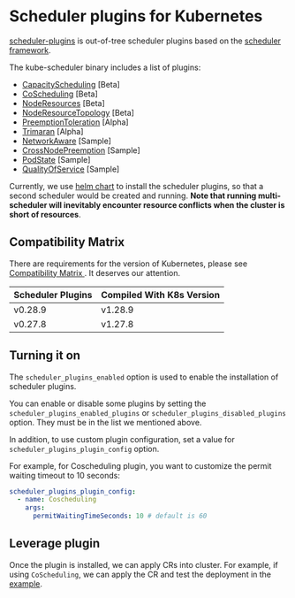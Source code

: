 # Scheduler plugins for Kubernetes

[scheduler-plugins](https://github.com/kubernetes-sigs/scheduler-plugins) is out-of-tree scheduler plugins based on the [scheduler framework](https://kubernetes.io/docs/concepts/scheduling-eviction/scheduling-framework/).

The kube-scheduler binary includes a list of plugins:

- [CapacityScheduling](https://github.com/kubernetes-sigs/scheduler-plugins/tree/master/pkg/capacityscheduling) [Beta]
- [CoScheduling](https://github.com/kubernetes-sigs/scheduler-plugins/tree/master/pkg/coscheduling) [Beta]
- [NodeResources](https://github.com/kubernetes-sigs/scheduler-plugins/tree/master/pkg/noderesources) [Beta]
- [NodeResourceTopology](https://github.com/kubernetes-sigs/scheduler-plugins/blob/master/pkg/noderesourcetopology/README.md) [Beta]
- [PreemptionToleration](https://github.com/kubernetes-sigs/scheduler-plugins/blob/master/pkg/preemptiontoleration/README.md) [Alpha]
- [Trimaran](https://github.com/kubernetes-sigs/scheduler-plugins/blob/master/pkg/trimaran/README.md) [Alpha]
- [NetworkAware](https://github.com/kubernetes-sigs/scheduler-plugins/blob/master/pkg/networkaware/README.md) [Sample]
- [CrossNodePreemption](https://github.com/kubernetes-sigs/scheduler-plugins/blob/master/pkg/crossnodepreemption/README.md) [Sample]
- [PodState](https://github.com/kubernetes-sigs/scheduler-plugins/blob/master/pkg/podstate/README.md) [Sample]
- [QualityOfService](https://github.com/kubernetes-sigs/scheduler-plugins/blob/master/pkg/qos/README.md) [Sample]

Currently, we use [helm chart](https://github.com/kubernetes-sigs/scheduler-plugins/blob/master/manifests/install/charts/as-a-second-scheduler/README.md#installing-the-chart) to install the scheduler plugins, so that a second scheduler would be created and running. **Note that running multi-scheduler will inevitably encounter resource conflicts when the cluster is short of resources**.

## Compatibility Matrix

There are requirements for the version of Kubernetes, please see [Compatibility Matrix
](https://github.com/kubernetes-sigs/scheduler-plugins/tree/master?tab=readme-ov-file#compatibility-matrix). It deserves our attention.

| Scheduler Plugins | Compiled With K8s Version |
| ----------------- | ------------------------- |
| v0.28.9           | v1.28.9                   |
| v0.27.8           | v1.27.8                   |

## Turning it on

  The `scheduler_plugins_enabled` option is used to enable the installation of scheduler plugins.

  You can enable or disable some plugins by setting the `scheduler_plugins_enabled_plugins` or `scheduler_plugins_disabled_plugins` option. They must be in the list we mentioned above.

  In addition, to use custom plugin configuration, set a value for `scheduler_plugins_plugin_config` option.

  For example, for Coscheduling plugin, you want to customize the permit waiting timeout to 10 seconds:

  ```yaml
  scheduler_plugins_plugin_config:
    - name: Coscheduling
      args:
        permitWaitingTimeSeconds: 10 # default is 60
  ```

## Leverage plugin

  Once the plugin is installed, we can apply CRs into cluster. For example, if using `CoScheduling`, we can apply the CR and test the deployment in the [example](https://github.com/kubernetes-sigs/scheduler-plugins/blob/master/doc/install.md#test-coscheduling).
